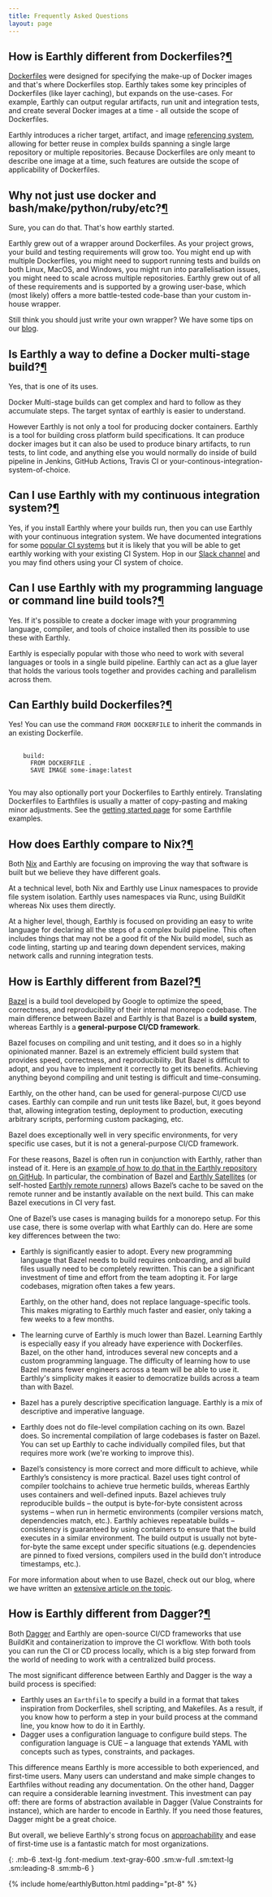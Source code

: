 ```yaml
---
title: Frequently Asked Questions
layout: page
---
```

<!-- vale HouseStyle.H2 = NO -->
<link rel="stylesheet" href="/assets/css/subpage.css">

<h2 class="text-2xl font-semibold mb-5 mt-20" id="dockerfile">How is Earthly different from Dockerfiles?<span class="hide"><a href="#dockerfile">¶</a></span></h2>

[Dockerfiles](https://docs.docker.com/engine/reference/builder/) were designed for specifying the make-up of Docker images and that's where Dockerfiles stop. Earthly takes some key principles of Dockerfiles (like layer caching), but expands on the use-cases. For example, Earthly can output regular artifacts, run unit and integration tests, and create several Docker images at a time - all outside the scope of Dockerfiles.

Earthly introduces a richer target, artifact, and image [referencing system](https://docs.earthly.dev/guides/target-ref), allowing for better reuse in complex builds spanning a single large repository or multiple repositories. Because Dockerfiles are only meant to describe one image at a time, such features are outside the scope of applicability of Dockerfiles.

<h2 class="text-2xl font-semibold mb-5 mt-20" id="usedocker">Why not just use docker and bash/make/python/ruby/etc?<span class="hide"><a href="#usedocker">¶</a></span></h2>

Sure, you can do that. That's how earthly started.

Earthly grew out of a wrapper around Dockerfiles. As your project grows, your build and testing requirements will grow too. You might end up with multiple Dockerfiles, you might need to support running tests and builds on both Linux, MacOS, and Windows, you might run into parallelisation issues, you might need to scale across multiple repositories. Earthly grew out of all of these requirements and is supported by a growing user-base, which (most likely) offers a more battle-tested code-base than your custom in-house wrapper.

Still think you should just write your own wrapper? We have some tips on our [blog](https://earthly.dev/blog/repeatable-builds-every-time/).

<h2 class="text-2xl font-semibold mb-5 mt-20" id="multistage">Is Earthly a way to define a Docker multi-stage build?<span class="hide"><a href="#multistage">¶</a></span></h2>

Yes, that is one of its uses.

Docker Multi-stage builds can get complex and hard to follow as they accumulate steps. The target syntax of earthly is easier to understand.

However Earthly is not only a tool for producing docker containers. Earthly is a tool for building cross platform build specifications. It can produce docker images but it can also be used to produce binary artifacts, to run tests, to lint code, and anything else you would normally do inside of build pipeline in Jenkins, GitHub Actions, Travis CI or your-continous-integration-system-of-choice.

<h2 class="text-2xl font-semibold mb-5 mt-20" id="ci">Can I use Earthly with my continuous integration system?<span class="hide"><a href="#ci">¶</a></span></h2>

Yes, if you install Earthly where your builds run, then you can use Earthly with your continuous integration system. We have documented integrations for some [popular CI systems](https://docs.earthly.dev/docs/ci-integration) but it is likely that you will be able to get earthly working with your existing CI System. Hop in our [Slack channel](/slack) and you may find others using your CI system of choice.

<h2 class="text-2xl font-semibold mb-5 mt-20" id="pl">Can I use Earthly with my programming language or command line build tools?<span class="hide"><a href="#pl">¶</a></span></h2>

Yes. If it's possible to create a docker image with your programming language, compiler, and tools of choice installed then its possible to use these with Earthly.

Earthly is especially popular with those who need to work with several languages or tools in a single build pipeline. Earthly can act as a glue layer that holds the various tools together and provides caching and parallelism across them.

<h2 class="text-2xl font-semibold mb-5 mt-20" id="build">Can Earthly build Dockerfiles?<span class="hide"><a href="#build">¶</a></span></h2>

Yes! You can use the command `FROM DOCKERFILE` to inherit the commands in an existing Dockerfile.

<pre class="p-4 mb-6 bg-gray-100">
  <code>
    build:
      FROM DOCKERFILE .
      SAVE IMAGE some-image:latest
  </code>
</pre>

You may also optionally port your Dockerfiles to Earthly entirely. Translating Dockerfiles to Earthfiles is usually a matter of copy-pasting and making minor adjustments. See the [getting started page](/get-earthly) for some Earthfile examples.

<h2 class="text-2xl font-semibold mb-5 mt-20" id="nix">How does Earthly compare to Nix?<span class="hide"><a href="#nix">¶</a></span></h2>

Both [Nix](https://nixos.org/) and Earthly are focusing on improving the way that software is built but we believe they have different goals.

At a technical level, both Nix and Earthly use Linux namespaces to provide file system isolation. Earthly uses namespaces via Runc, using BuildKit whereas Nix uses them directly.

At a higher level, though, Earthly is focused on providing an easy to write language for declaring all the steps of a complex build pipeline. This often includes things that may not be a good fit of the Nix build model, such as code linting, starting up and tearing down dependent services, making network calls and running integration tests.

<h2 class="text-2xl font-semibold mb-5 mt-20" id="bazel">How is Earthly different from Bazel?<span class="hide"><a href="#bazel">¶</a></span></h2>

[Bazel](https://bazel.build/) is a build tool developed by Google to optimize the speed, correctness, and reproducibility of their internal monorepo codebase. The main difference between Bazel and Earthly is that Bazel is a **build system**, whereas Earthly is a **general-purpose CI/CD framework**.

Bazel focuses on compiling and unit testing, and it does so in a highly opinionated manner. Bazel is an extremely efficient build system that provides speed, correctness, and reproducibility. But Bazel is difficult to adopt, and you have to implement it correctly to get its benefits. Achieving anything beyond compiling and unit testing is difficult and time-consuming.

Earthly, on the other hand, can be used for general-purpose CI/CD use cases. Earthly can compile and run unit tests like Bazel, but, it goes beyond that, allowing integration testing, deployment to production, executing arbitrary scripts, performing custom packaging, etc.

Bazel does exceptionally well in very specific environments, for very specific use cases, but it is not a general-purpose CI/CD framework.

For these reasons, Bazel is often run in conjunction with Earthly, rather than instead of it. Here is an [example of how to do that in the Earthly repository on GitHub](https://github.com/earthly/earthly/tree/main/examples/bazel). In particular, the combination of Bazel and [Earthly Satellites](https://earthly.dev/pricing) (or self-hosted [Earthly remote runners](https://docs.earthly.dev/ci-integration/remote-buildkit)) allows Bazel’s cache to be saved on the remote runner and be instantly available on the next build. This can make Bazel executions in CI very fast.

One of Bazel’s use cases is managing builds for a monorepo setup. For this use case, there is some overlap with what Earthly can do. Here are some key differences between the two:

- Earthly is significantly easier to adopt. Every new programming language that Bazel needs to build requires onboarding, and all build files usually need to be completely rewritten. This can be a significant investment of time and effort from the team adopting it. For large codebases, migration often takes a few years.
  
  Earthly, on the other hand, does not replace language-specific tools. This makes migrating to Earthly much faster and easier, only taking a few weeks to a few months.
- The learning curve of Earthly is much lower than Bazel. Learning Earthly is especially easy if you already have experience with Dockerfiles. Bazel, on the other hand, introduces several new concepts and a custom programming language. The difficulty of learning how to use Bazel means fewer engineers across a team will be able to use it. Earthly's simplicity makes it easier to democratize builds across a team than with Bazel.
- Bazel has a purely descriptive specification language. Earthly is a mix of descriptive and imperative language.
- Earthly does not do file-level compilation caching on its own. Bazel does. So incremental compilation of large codebases is faster on Bazel. You can set up Earthly to cache individually compiled files, but that requires more work (we're working to improve this).
- Bazel’s consistency is more correct and more difficult to achieve, while Earthly’s consistency is more practical. Bazel uses tight control of compiler toolchains to achieve true hermetic builds, whereas Earthly uses containers and well-defined inputs. Bazel achieves truly reproducible builds – the output is byte-for-byte consistent across systems – when run in hermetic environments (compiler versions match, dependencies match, etc.). Earthly achieves repeatable builds – consistency is guaranteed by using containers to ensure that the build executes in a similar environment. The build output is usually not byte-for-byte the same except under specific situations (e.g. dependencies are pinned to fixed versions, compilers used in the build don't introduce timestamps, etc.).

For more information about when to use Bazel, check out our blog, where we have written an [extensive article on the topic](https://earthly.dev/blog/bazel-build/).

<h2 class="text-2xl font-semibold mb-5 mt-20" id="dagger">How is Earthly different from Dagger?<span class="hide"><a href="#dagger">¶</a></span></h2>

Both [Dagger](https://dagger.io/) and Earthly are open-source CI/CD frameworks that use BuildKit and containerization to improve the CI workflow. With both tools you can run the CI or CD process locally, which is a big step forward from the world of needing to work with a centralized build process.

The most significant difference between Earthly and Dagger is the way a build process is specified:

- Earthly uses an `Earthfile` to specify a build in a format that takes inspiration from Dockerfiles, shell scripting, and Makefiles. As a result, if you know how to perform a step in your build process at the command line, you know how to do it in Earthly.
- Dagger uses a configuration language to configure build steps. The configuration language is CUE – a language that extends YAML with concepts such as types, constraints, and packages.

This difference means Earthly is more accessible to both experienced, and first-time users. Many users can understand and make simple changes to Earthfiles without reading any documentation. On the other hand, Dagger can require a considerable learning investment. This investment can pay off: there are forms of abstraction available in Dagger (Value Constraints for instance), which are harder to encode in Earthly. If you need those features, Dagger might be a great choice.

But overall, we believe Earthly's strong focus on [approachability](https://earthly.dev/blog/platform-values/#approachability) and ease of first-time use is a fantastic match for most organizations.

{: .mb-6 .text-lg .font-medium .text-gray-600 .sm:w-full .sm:text-lg .sm:leading-8 .sm:mb-6 }



<!-- vale HouseStyle.H2 = YES -->
<div class="color2">
  <div class="wrapper">
    {% include home/earthlyButton.html padding="pt-8" %}
  </div>
</div>
